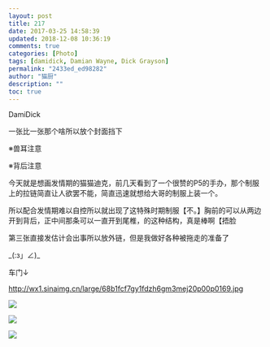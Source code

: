 ```yaml
---
layout: post
title: 217
date: 2017-03-25 14:58:39
updated: 2018-12-08 10:36:19
comments: true
categories: [Photo]
tags: [damidick, Damian Wayne, Dick Grayson]
permalink: "2433ed_ed98282"
author: "猫厨"
description: ""
toc: true
---
```


<p>DamiDick</p> 
<p>一张比一张那个啥所以放个封面挡下</p> 
<p>※兽耳注意</p> 
<p>※背后注意</p> 
<p>今天就是想画发情期的猫猫迪克，前几天看到了一个很赞的P5的手办，那个制服上的拉链简直让人欲罢不能，简直迅速就想给大哥的制服上装一个。</p> 
<p>所以配合发情期难以自控所以就出现了这特殊时期制服【不。】胸前的可以从两边开到背后，正中间那条可以一直开到尾椎，的这种结构，真是棒啊【捂脸</p> 
<p>第三张直接发估计会出事所以放外链，但是我做好各种被拖走的准备了</p> 
<p>_(:з」∠)_</p> 
<p>车门↓</p> 
<p><a rel="nofollow" href="http://wx1.sinaimg.cn/large/68b1fcf7gy1fdzh6gm3mej20p00p0169.jpg" target="_blank"  >http://wx1.sinaimg.cn/large/68b1fcf7gy1fdzh6gm3mej20p00p0169.jpg</a><br /></p>

![](/img/img_cVZNdzJtQk9JV2MwU05IMi80VXRFTjAzZ2Z3S1J6bnd4YWtLbUo3VjQrbUZPS0lUc0sxdEVRPT0.png)

![](/img/img_cVZNdzJtQk9JV2VYRkx3MHZ5Z0cySXkycnNZMVNWQUJrd2QrNllHOWMxY2R3dTVIbVpZQU5RPT0.jpg)

![](https://nos.netease.com/imglf2/img/cVZNdzJtQk9JV2VYRkx3MHZ5Z0cyTmNMc2JFemJHUjlCUjZ1ZmJyS0huMFU1ZTFySDM2YVV3PT0.jpg)